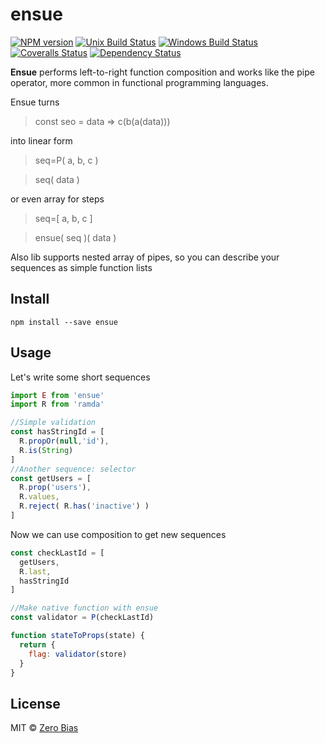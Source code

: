 # ensue

[![NPM version][npm-image]][npm-url]
[![Unix Build Status][travis-image]][travis-url]
[![Windows Build Status][appveyor-image]][appveyor-url]
[![Coveralls Status][coveralls-image]][coveralls-url]
[![Dependency Status][depstat-image]][depstat-url]

**Ensue** performs left-to-right function composition and works like the pipe operator, more common in functional programming languages.

Ensue turns
> const seo = data => c(b(a(data)))

into linear form
>seq=P( a, b, c )

>seq( data )

or even array for steps
>seq=[ a, b, c ]

>ensue( seq )( data )

Also lib supports nested array of pipes, so you can describe your sequences as simple function lists

## Install

    npm install --save ensue

## Usage

Let's write some short sequences

```js
import E from 'ensue'
import R from 'ramda'

//Simple validation
const hasStringId = [
  R.propOr(null,'id'),
  R.is(String)
]
//Another sequence: selector
const getUsers = [
  R.prop('users'),
  R.values,
  R.reject( R.has('inactive') )
]
```

Now we can use composition to get new sequences

```js
const checkLastId = [
  getUsers,
  R.last,
  hasStringId
]

//Make native function with ensue
const validator = P(checkLastId)

function stateToProps(state) {
  return {
    flag: validator(store)
  }
}
```

## License

MIT © [Zero Bias](https://github.com/zerobias)

[npm-url]: https://npmjs.org/package/ensue
[npm-image]: https://img.shields.io/npm/v/ensue.svg?style=flat-square

[travis-url]: https://travis-ci.org/zerobias/ensue
[travis-image]: https://img.shields.io/travis/zerobias/ensue.svg?style=flat-square&label=unix

[appveyor-url]: https://ci.appveyor.com/project/zerobias/ensue
[appveyor-image]: https://img.shields.io/appveyor/ci/zerobias/ensue.svg?style=flat-square&label=windows

[coveralls-url]: https://coveralls.io/r/zerobias/ensue
[coveralls-image]: https://img.shields.io/coveralls/zerobias/ensue.svg?style=flat-square

[depstat-url]: https://david-dm.org/zerobias/ensue
[depstat-image]: https://david-dm.org/zerobias/ensue.svg?style=flat-square
